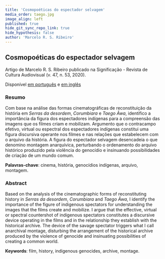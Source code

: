 ```yaml
---
title: 'Cosmopoéticas do espectador selvagem'
media_order: taego.jpg
image_align: left
published: true
hide_git_sync_repo_link: true
hide_hypothesis: false
author: 'Marcelo R. S. Ribeiro'
---
```


## Cosmopoéticas do espectador selvagem

Artigo de Marcelo R. S. Ribeiro publicado na Significação - Revista de Cultura Audiovisual (v. 47, n. 53, 2020).

Disponível [em português](https://www.revistas.usp.br/significacao/article/view/160501/160492) e [em inglês](https://www.revistas.usp.br/significacao/article/view/160501/161442)

### Resumo

Com base na análise das formas cinematográficas de reconstituição da história em _Serras da desordem_, _Corumbiara_ e _Taego Ãwa_, identifico a importância da figura dos espectadores indígenas para a compreensão das imagens que os filmes criam e mobilizam. Argumento que o contracampo efetivo, virtual ou espectral dos espectadores indígenas constitui uma figura discursiva operante nos filmes e nas relações que estabelecem com o arquivo da história. A figura do espectador selvagem desencadeia o que denomino montagem anarquívica, perturbando o ordenamento do arquivo histórico produzido pela violência do genocídio e insinuando possibilidades de criação de um mundo comum.

**Palavras-chave**: cinema, história, genocídios indígenas, arquivo, montagem.

### Abstract

Based on the analysis of the cinematographic forms of reconstituting history in _Serras da desordem_, _Corumbiara_ and _Taego Ãwa_, I identify the importance of the figure of indigenous spectators for understanding the images that the films create and mobilize. I argue that the effective, virtual or spectral countershot of indigenous spectators constitutes a discursive device operating in the films and in the relationship they establish with the historical archive. The device of the savage spectator triggers what I call anarchival montage, disturbing the arrangement of the historical archive produced by the violence of genocide and insinuating possibilities of creating a common world.

**Keywords**: film, history, indigenous genocides, archive, montage.